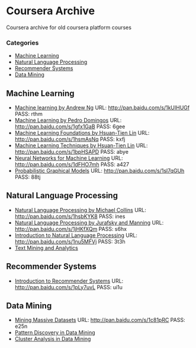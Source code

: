 Coursera Archive
=======

Coursera archive for old coursera platform courses
### Categories

* [Machine Learning](#machine-learning)
* [Natural Language Processing](#natural-language-processing)
* [Recommender Systems](#recommender-systems)
* [Data Mining](#data-mining)

## Machine Learning
* [Machine learning by Andrew Ng](https://www.coursera.org/learn/machine-learning) URL: http://pan.baidu.com/s/1kUIHUGf PASS: rthm
* [Machine Learning by Pedro Domingos](https://www.coursera.org/course/machlearning) URL: http://pan.baidu.com/s/1gfx1GaB PASS: 6gee
* [Machine Learning Foundations by Hsuan-Tien Lin](https://www.coursera.org/course/ntumlone) URL: http://pan.baidu.com/s/1hsmAsNq PASS: kxfj
* [Machine Learning Techniques by Hsuan-Tien Lin](https://www.coursera.org/course/ntumltwo) URL: http://pan.baidu.com/s/1bpHSAPD PASS: abye
* [Neural Networks for Machine Learning](https://www.coursera.org/course/neuralnets) URL: http://pan.baidu.com/s/1dFHO7mh PASS: a427
* [Probabilistic Graphical Models](https://www.coursera.org/course/pgm) URL: http://pan.baidu.com/s/1sl7qGUh PASS: 88tj

## Natural Language Processing
* [Natural Language Processing by Michael Collins](https://www.coursera.org/course/nlangp) URL: http://pan.baidu.com/s/1hsbKYK8 PASS: ines
* [Natural Language Processing by Jurafsky and Manning](https://www.coursera.org/course/nlp) URL: http://pan.baidu.com/s/1jHKfXQm PASS: s6hx
* [Introduction to Natural Language Processing](https://www.coursera.org/course/nlpintro) URL: http://pan.baidu.com/s/1nu5MFVj PASS: 3t3h
* [Text Mining and Analytics](https://www.coursera.org/learn/text-mining)

## Recommender Systems
* [Introduction to Recommender Systems](https://www.coursera.org/learn/recommender-systems) URL: http://pan.baidu.com/s/1pLy7uvL PASS: ui1u

## Data Mining
* [Mining Massive Datasets](https://www.coursera.org/course/mmds) URL: http://pan.baidu.com/s/1c81pRC PASS: e25n
* [Pattern Discovery in Data Mining](https://www.coursera.org/learn/data-patterns)
* [Cluster Analysis in Data Mining](https://www.coursera.org/learn/cluster-analysis)

